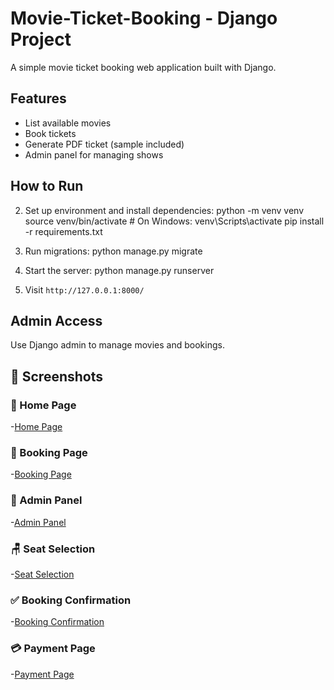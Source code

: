 # Movie-Ticket-Booking  -  Django Project

A simple movie ticket booking web application built with Django.

## Features

- List available movies
- Book tickets
- Generate PDF ticket (sample included)
- Admin panel for managing shows

## How to Run

2. Set up environment and install dependencies:
   python -m venv venv
   source venv/bin/activate # On Windows: venv\Scripts\activate
   pip install -r requirements.txt

3. Run migrations:
   python manage.py migrate

4. Start the server:
   python manage.py runserver

5. Visit `http://127.0.0.1:8000/`

## Admin Access

Use Django admin to manage movies and bookings.



## 📸 Screenshots

### 🔷 Home Page
-[Home Page]([screenshots/homepage.png](https://github.com/Tamizh2004/Movie-Ticket-Booking/tree/main/screenshots))

### 🔷 Booking Page
-[Booking Page](screenshots/booking_page.png)

### 🔷 Admin Panel
-[Admin Panel](screenshots/admin_panel.png)

### 🪑 Seat Selection
-[Seat Selection](screenshots/seat_selection.png)

### ✅ Booking Confirmation
-[Booking Confirmation](screenshots/booking_confirmation.png)

### 💳 Payment Page
-[Payment Page](screenshots/payment_page.png)
